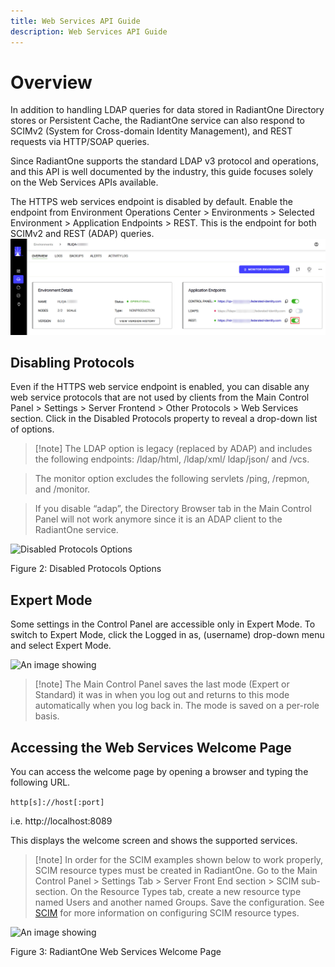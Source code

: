 ```yaml
---
title: Web Services API Guide
description: Web Services API Guide
---
```


# Overview

In addition to handling LDAP queries for data stored in RadiantOne Directory stores or Persistent Cache, the RadiantOne service can also respond to SCIMv2 (System for Cross-domain Identity Management), and REST requests via HTTP/SOAP queries.

Since RadiantOne supports the standard LDAP v3 protocol and operations, and this API is well documented by the industry, this guide focuses solely on the Web Services APIs available.

The HTTPS web services endpoint is disabled by default. Enable the endpoint from Environment Operations Center > Environments > Selected Environment > Application Endpoints > REST. This is the endpoint for both SCIMv2 and REST (ADAP) queries.
![An image showing ](./Media/endpoints.jpg)

## Disabling Protocols

Even if the HTTPS web service endpoint is enabled, you can disable any web service protocols that are not used by clients from the Main Control Panel > Settings > Server Frontend > Other Protocols > Web Services section. Click in the Disabled Protocols property to reveal a drop-down list of options. 

>[!note] The LDAP option is legacy (replaced by ADAP) and includes the following endpoints: /ldap/html, /ldap/xml/ ldap/json/ and /vcs.

>The monitor option excludes the following servlets /ping, /repmon, and /monitor.

>If you disable “adap”, the Directory Browser tab in the Main Control Panel will not work anymore since it is an ADAP client to the RadiantOne service.

![Disabled Protocols Options](Media/Image1.2.jpg)
 
Figure 2: Disabled Protocols Options

## Expert Mode

Some settings in the Control Panel are accessible only in Expert Mode. To switch to Expert Mode, click the Logged in as, (username) drop-down menu and select Expert Mode. 

![An image showing ](Media/expert-mode.jpg)
 
>[!note] The Main Control Panel saves the last mode (Expert or Standard) it was in when you log out and returns to this mode automatically when you log back in. The mode is saved on a per-role basis.

## Accessing the Web Services Welcome Page

You can access the welcome page by opening a browser and typing the following URL. 

`http[s]://host[:port]`

i.e. http://localhost:8089

This displays the welcome screen and shows the supported services.

>[!note] In order for the SCIM examples shown below to work properly, SCIM resource types must be created in RadiantOne. Go to the Main Control Panel > Settings Tab > Server Front End section > SCIM sub-section. On the Resource Types tab, create a new resource type named Users and another named Groups. Save the configuration. See [SCIM](scim.md) for more information on configuring SCIM resource types. 

![An image showing ](Media/Image1.3.jpg)
 
Figure 3: RadiantOne Web Services Welcome Page

